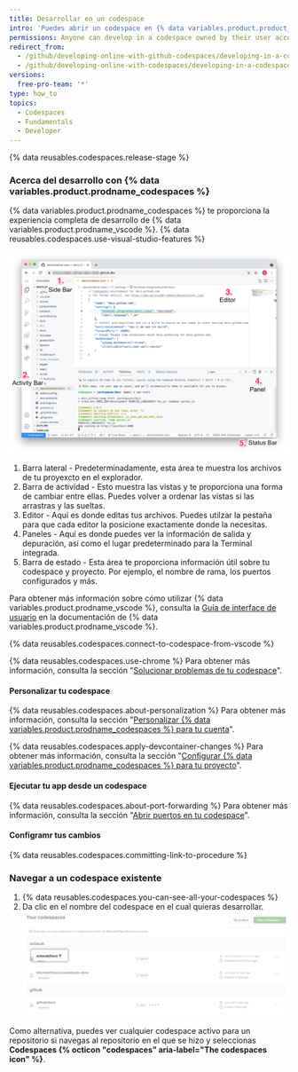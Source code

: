 ```yaml
---
title: Desarrollar en un codespace
intro: 'Puedes abrir un codespace en {% data variables.product.product_name %} y después desarrollar utilizando las características de {% data variables.product.prodname_vscode %}.'
permissions: Anyone can develop in a codespace owned by their user account.
redirect_from:
  - /github/developing-online-with-github-codespaces/developing-in-a-codespace
  - /github/developing-online-with-codespaces/developing-in-a-codespace
versions:
  free-pro-team: '*'
type: how_to
topics:
  - Codespaces
  - Fundamentals
  - Developer
---
```


{% data reusables.codespaces.release-stage %}

### Acerca del desarrollo con {% data variables.product.prodname_codespaces %}

{% data variables.product.prodname_codespaces %} te proporciona la experiencia completa de desarrollo de {% data variables.product.prodname_vscode %}. {% data reusables.codespaces.use-visual-studio-features %}

![Resumen de codespace con anotaciones](/assets/images/help/codespaces/codespace-overview-annotated.png)

1. Barra lateral - Predeterminadamente, esta área te muestra los archivos de tu proyexcto en el explorador.
2. Barra de actividad - Esto muestra las vistas y te proporciona una forma de cambiar entre ellas. Puedes volver a ordenar las vistas si las arrastras y las sueltas.
3. Editor - Aquí es donde editas tus archivos. Puedes utilzar la pestaña para que cada editor la posicione exactamente donde la necesitas.
4. Paneles - Aquí es donde puedes ver la información de salida y depuración, así como el lugar predeterminado para la Terminal integrada.
5. Barra de estado - Esta área te proporciona información útil sobre tu codespace y proyecto. Por ejemplo, el nombre de rama, los puertos configurados y más.

Para obtener más información sobre cómo utilizar {% data variables.product.prodname_vscode %}, consulta la [Guía de interface de usuario](https://code.visualstudio.com/docs/getstarted/userinterface) en la documentación de {% data variables.product.prodname_vscode %}.

{% data reusables.codespaces.connect-to-codespace-from-vscode %}

{% data reusables.codespaces.use-chrome %} Para obtener más información, consulta la sección "[Solucionar problemas de tu codespace](/github/developing-online-with-codespaces/troubleshooting-your-codespace)".

#### Personalizar tu codespace

{% data reusables.codespaces.about-personalization %} Para obtener más información, consulta la sección "[Personalizar {% data variables.product.prodname_codespaces %} para tu cuenta](/codespaces/setting-up-your-codespace/personalizing-codespaces-for-your-account)".

{% data reusables.codespaces.apply-devcontainer-changes %} Para obtener más información, consulta la sección "[Configurar {% data variables.product.prodname_codespaces %} para tu proyecto](/github/developing-online-with-codespaces/configuring-codespaces-for-your-project#apply-changes-to-your-configuration)".

#### Ejecutar tu app desde un codespace
{% data reusables.codespaces.about-port-forwarding %} Para obtener más información, consulta la sección "[Abrir puertos en tu codespace](/github/developing-online-with-codespaces/forwarding-ports-in-your-codespace)".

#### Configramr tus cambios

{% data reusables.codespaces.committing-link-to-procedure %}

### Navegar a un codespace existente

1. {% data reusables.codespaces.you-can-see-all-your-codespaces %}
2. Da clic en el nombre del codespace en el cual quieras desarrollar. ![Nombre del codespace](/assets/images/help/codespaces/click-name-codespace.png)

Como alternativa, puedes ver cualquier codespace activo para un repositorio si navegas al repositorio en el que se hizo y seleccionas **Codespaces {% octicon "codespaces" aria-label="The codespaces icon" %}**.
